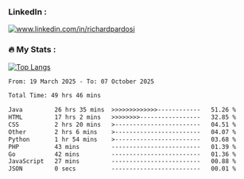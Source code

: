 

<h3>LinkedIn :</h3>
<div id="badges">
  <a href="https://www.linkedin.com/in/richardpardosi/">
    <img src="https://img.shields.io/badge/LinkedIn-blue?style=for-the-badge&logo=linkedin&logoColor=white" alt="www.linkedin.com/in/richardpardosi"/>
  </a>
</div>

### :fire: My Stats :
[![Top Langs](https://github-readme-stats.vercel.app/api/top-langs/?username=RichardPardosi&layout=compact&theme=vision-friendly-dark)](https://github.com/RichardPardosi)



<!--START_SECTION:waka-->

```txt
From: 19 March 2025 - To: 07 October 2025

Total Time: 49 hrs 46 mins

Java         26 hrs 35 mins  >>>>>>>>>>>>>------------   51.26 %
HTML         17 hrs 2 mins   >>>>>>>>-----------------   32.85 %
CSS          2 hrs 20 mins   >------------------------   04.51 %
Other        2 hrs 6 mins    >------------------------   04.07 %
Python       1 hr 54 mins    >------------------------   03.68 %
PHP          43 mins         -------------------------   01.39 %
Go           42 mins         -------------------------   01.36 %
JavaScript   27 mins         -------------------------   00.88 %
JSON         0 secs          -------------------------   00.01 %
```

<!--END_SECTION:waka-->